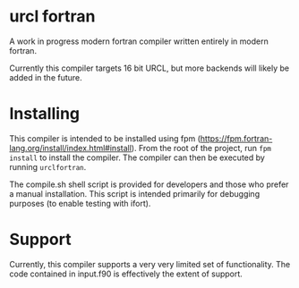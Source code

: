 # urcl fortran
A work in progress modern fortran compiler written entirely in modern fortran.

Currently this compiler targets 16 bit URCL, but more backends will likely be added in the future.

# Installing
This compiler is intended to be installed using fpm (https://fpm.fortran-lang.org/install/index.html#install). From the root of the project, run `fpm install` to install the compiler. The compiler can then be executed by running `urclfortran`.

The compile.sh shell script is provided for developers and those who prefer a manual installation. This script is intended primarily for debugging purposes (to enable testing with ifort).

# Support
Currently, this compiler supports a very very limited set of functionality. The code contained in input.f90 is effectively the extent of support.